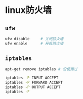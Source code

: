 # linux防火墙

## `ufw`

```bash
ufw disable     # 关闭防火墙
ufw enable      # 开启防火墙
```

## `iptables`

```bash
apt-get remove iptables # 没使用过

iptables -P INPUT ACCEPT
iptables -P FORWARD ACCEPT
iptables -P OUTPUT ACCEPT
iptables -F
```


